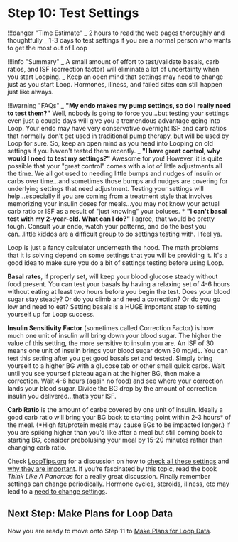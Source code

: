 # Step 10: Test Settings

!!!danger "Time Estimate" _ 2 hours to read the web pages thoroughly and
thoughtfully _ 1-3 days to test settings if you are a normal person who wants to
get the most out of Loop

!!!info "Summary" _ A small amount of effort to test/validate basals, carb
ratios, and ISF (correction factor) will eliminate a lot of uncertainty when you
start Looping. _ Keep an open mind that settings may need to change just as you
start Loop. Hormones, illness, and failed sites can still happen just like
always.

!!!warning "FAQs" _ **"My endo makes my pump settings, so do I really need to
test them?"** Well, nobody is going to force you...but testing your settings
even just a couple days will give you a tremendous advantage going into Loop.
Your endo may have very conservative overnight ISF and carb ratios that normally
don't get used in traditional pump therapy, but will be used by Loop for sure.
So, keep an open mind as you head into Looping on old settings if you haven't
tested them recently. _ **"I have great control, why would I need to test my
settings?"** Awesome for you! However, it is quite possible that your "great
control" comes with a lot of little adjustments all the time. We all got used to
needing little bumps and nudges of insulin or carbs over time...and sometimes
those bumps and nudges are covering for underlying settings that need
adjustment. Testing your settings will help...especially if you are coming from
a treatment style that involves memorizing your insulin doses for meals...you
may not know your actual carb ratio or ISF as a result of "just knowing" your
boluses. \* **"I can't basal test with my 2-year-old. What can I do?"** I agree,
that would be pretty tough. Consult your endo, watch your patterns, and do the
best you can...little kiddos are a difficult group to do settings testing with.
I feel ya.

Loop is just a fancy calculator underneath the hood. The math problems that it
is solving depend on some settings that you will be providing it. It's a good
idea to make sure you do a bit of settings testing before using Loop.

**Basal rates**, if properly set, will keep your blood glucose steady without
food present. You can test your basals by having a relaxing set of 4-6 hours
without eating at least two hours before you begin the test. Does your blood
sugar stay steady? Or do you climb and need a correction? Or do you go low and
need to eat? Setting basals is a HUGE important step to setting yourself up for
Loop success.

**Insulin Sensitivity Factor** (sometimes called Correction Factor) is how much
one unit of insulin will bring down your blood sugar. The higher the value of
this setting, the more sensitive to insulin you are. An ISF of 30 means one unit
of insulin brings your blood sugar down 30 mg/dL. You can test this setting
after you get good basals set and tested. Simply bring yourself to a higher BG
with a glucose tab or other small quick carbs. Wait until you see yourself
plateau again at the higher BG, then make a correction. Wait 4-6 hours (again no
food) and see where your correction lands your blood sugar. Divide the BG drop
by the amount of correction insulin you delivered...that’s your ISF.

**Carb Ratio** is the amount of carbs covered by one unit of insulin. Ideally a
good carb ratio will bring your BG back to starting point within 2-3 hours* of
the meal. (*High fat/protein meals may cause BGs to be impacted longer.) If you
are spiking higher than you’d like after a meal but still coming back to
starting BG, consider prebolusing your meal by 15-20 minutes rather than
changing carb ratio.

Check [LoopTips.org](https://looptips.org) for a discussion on how to
[check all these settings](https://kdisimone.github.io/looptips/settings/settings/)
and
[why they are important](https://kdisimone.github.io/looptips/settings/overview/).
If you’re fascinated by this topic, read the book <i>Think Like A Pancreas</i>
for a really great discussion. Finally remember settings can change
periodically. Hormone cycles, steroids, illness, etc may lead to a
[need to change settings](https://kdisimone.github.io/looptips/settings/adjust/).

## Next Step: Make Plans for Loop Data

Now you are ready to move onto Step 11 to
[Make Plans for Loop Data](https://loopkit.github.io/loopdocs/build/step11/).
